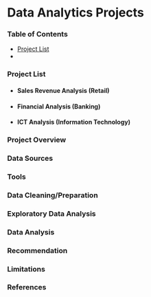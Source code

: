 # Data Analytics Projects

### Table of Contents
 - [Project List](#project-list)
 - 

### Project List
- #### Sales Revenue Analysis (Retail)
- #### Financial Analysis (Banking)
- #### ICT Analysis (Information Technology)

### Project Overview 

### Data Sources 

### Tools

### Data Cleaning/Preparation 

### Exploratory Data Analysis 

### Data Analysis

### Recommendation 

### Limitations 

### References 
